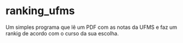# ranking_ufms
 <p>Um simples programa que lê um PDF com as notas da UFMS e faz um rankig de acordo com o curso da sua escolha.</p>
